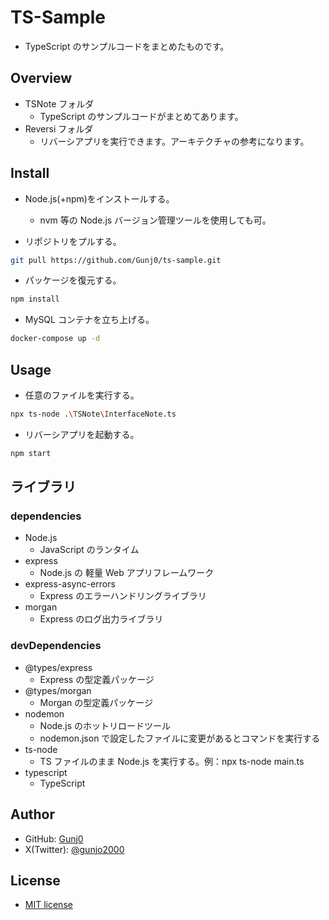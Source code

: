 # TS-Sample

- TypeScript のサンプルコードをまとめたものです。

## Overview

- TSNote フォルダ
  - TypeScript のサンプルコードがまとめてあります。
- Reversi フォルダ
  - リバーシアプリを実行できます。アーキテクチャの参考になります。

## Install

- Node.js(+npm)をインストールする。

  - nvm 等の Node.js バージョン管理ツールを使用しても可。

- リポジトリをプルする。

```bash
git pull https://github.com/Gunj0/ts-sample.git
```

- パッケージを復元する。

```bash
npm install
```

- MySQL コンテナを立ち上げる。

```bash
docker-compose up -d
```

## Usage

- 任意のファイルを実行する。

```bash
npx ts-node .\TSNote\InterfaceNote.ts
```

- リバーシアプリを起動する。

```bash
npm start
```

## ライブラリ

### dependencies

- Node.js
  - JavaScript のランタイム
- express
  - Node.js の 軽量 Web アプリフレームワーク
- express-async-errors
  - Express のエラーハンドリングライブラリ
- morgan
  - Express のログ出力ライブラリ

### devDependencies

- @types/express
  - Express の型定義パッケージ
- @types/morgan
  - Morgan の型定義パッケージ
- nodemon
  - Node.js のホットリロードツール
  - nodemon.json で設定したファイルに変更があるとコマンドを実行する
- ts-node
  - TS ファイルのまま Node.js を実行する。例：npx ts-node main.ts
- typescript
  - TypeScript

## Author

- GitHub: [Gunj0](https://github.com/Gunj0)
- X(Twitter): [@gunjo2000](https://twitter.com/gunjo2000)

## License

- [MIT license](https://en.wikipedia.org/wiki/MIT_License)
